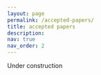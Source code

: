 ```yaml
---
layout: page
permalink: /accepted-papers/
title: accepted papers
description:
nav: true
nav_order: 2
---
```


Under construction
